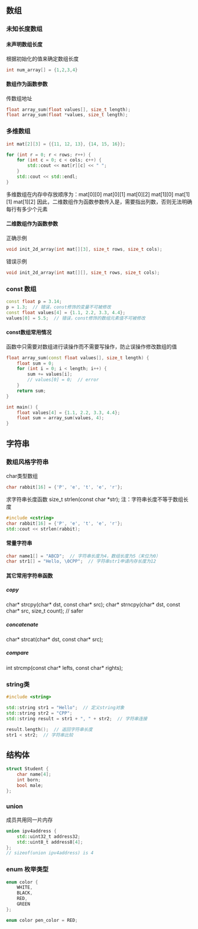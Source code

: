
## 数组
### 未知长度数组

#### 未声明数组长度
根据初始化的值来确定数组长度
```cpp
int num_array[] = {1,2,3,4}
```

#### 数组作为函数参数
传数组地址
```cpp
float array_sum(float values[], size_t length);
float array_sum(float *values, size_t length);
```

### 多维数组

```cpp
int mat[2][3] = {{11, 12, 13}, {14, 15, 16}};

for (int r = 0; r < rows; r++) {
    for (int c = 0; c < cols; c++) {
        std::cout << mat[r][c] << " ";
    }
    std::cout << std::endl;
}
```
多维数组在内存中存放顺序为：mat[0][0] mat[0][1] mat[0][2] mat[1][0] mat[1][1] mat[1][2]
因此，二维数组作为函数参数传入是，需要指出列数，否则无法明确每行有多少个元素

#### 二维数组作为函数参数
正确示例
```cpp
void init_2d_array(int mat[][3], size_t rows, size_t cols);
```

错误示例
```cpp
void init_2d_array(int mat[][], size_t rows, size_t cols);
```

### const 数组
```cpp
const float p = 3.14;
p = 1.3;  // 错误，const修饰的变量不可被修改
const float values[4] = {1.1, 2.2, 3.3, 4.4};
values[0] = 5.5;  // 错误，const修饰的数组元素值不可被修改
```

#### const数组常用情况
函数中只需要对数组进行读操作而不需要写操作，防止误操作修改数组的值
```cpp
float array_sum(const float values[], size_t length) {
    float sum = 0;
    for (int i = 0; i < length; i++) {
        sum += values[i];
        // values[0] = 0;  // error
    }
    return sum;
}

int main() {
    float values[4] = {1.1, 2.2, 3.3, 4.4};
    float sum = array_sum(values, 4);
}
```

## 字符串
### 数组风格字符串
char类型数组
```cpp
char rabbit[16] = {'P', 'e', 't', 'e', 'r'};
```

求字符串长度函数
size_t strlen(const char *str);
注：字符串长度不等于数组长度
```cpp
#include <cstring>
char rabbit[16] = {'P', 'e', 't', 'e', 'r'};
std::cout << strlen(rabbit);
```

#### 常量字符串
```cpp
char name1[] = "ABCD";  // 字符串长度为4，数组长度为5（末位为0）
char str1[] = "Hello, \0CPP";  // 字符串str1申请内存长度为12

```

#### 其它常用字符串函数

##### copy
char* strcpy(char* dst, const char* src);
char* strncpy(char* dst, const char* src, size_t count);  // safer

##### concatenate
char* strcat(char* dst, const char* src);

##### compare
int strcmp(const char* lefts, const char* rights);


### string类
```cpp
#include <string>

std::string str1 = "Hello";  // 定义string对象
std::string str2 = "CPP";
std::string result = str1 + ", " + str2;  // 字符串连接

result.length();  // 返回字符串长度
str1 < str2;  // 字符串比较
```

## 结构体
```cpp
struct Student {
    char name[4];
    int born;
    bool male;
};
```

### union
成员共用同一片内存
```cpp
union ipv4address {
    std::uint32_t address32;
    std::uint8_t address8[4];
};
// sizeof(union ipv4address) is 4
```

### enum 枚举类型
```cpp
enum color {
    WHITE,
    BLACK,
    RED,
    GREEN
};

enum color pen_color = RED;
```



